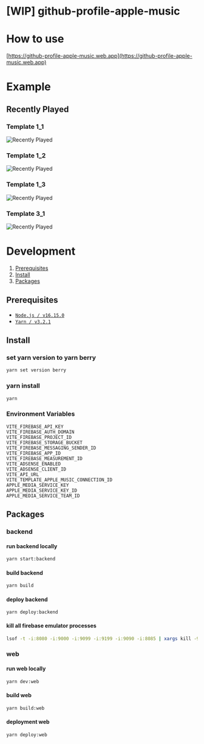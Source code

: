 # [WIP] github-profile-apple-music

# How to use

[https://github-profile-apple-music.web.app](https://github-profile-apple-music.web.app)

# Example

## Recently Played

### Template 1_1
![Recently Played](https://github-profile-apple-music.web.app/api/v1/users/A8b66HFNzUd7UTqa7Vci/recent/played/tracks)

### Template 1_2
![Recently Played](https://github-profile-apple-music.web.app/api/v1/users/A8b66HFNzUd7UTqa7Vci/recent/played/tracks?template=template_1_2)

### Template 1_3
![Recently Played](https://github-profile-apple-music.web.app/api/v1/users/A8b66HFNzUd7UTqa7Vci/recent/played/tracks?template=template_1_3)

### Template 3_1
![Recently Played](https://github-profile-apple-music.web.app/api/v1/users/A8b66HFNzUd7UTqa7Vci/recent/played/tracks?template=template_3_1)

# Development

1. [Prerequisites](#Prerequisites)
2. [Install](#Install)
3. [Packages](#Packages)

## Prerequisites

* [`Node.js / v16.15.0`](https://nodejs.org/en/)
* [`Yarn / v3.2.1`](https://yarnpkg.com/)

## Install

### set yarn version to yarn berry

```bash
yarn set version berry
```

### yarn install

```bash
yarn
```

### Environment Variables

```text
VITE_FIREBASE_API_KEY
VITE_FIREBASE_AUTH_DOMAIN
VITE_FIREBASE_PROJECT_ID
VITE_FIREBASE_STORAGE_BUCKET
VITE_FIREBASE_MESSAGING_SENDER_ID
VITE_FIREBASE_APP_ID
VITE_FIREBASE_MEASUREMENT_ID
VITE_ADSENSE_ENABLED
VITE_ADSENSE_CLIENT_ID
VITE_API_URL
VITE_TEMPLATE_APPLE_MUSIC_CONNECTION_ID
APPLE_MEDIA_SERVICE_KEY
APPLE_MEDIA_SERVICE_KEY_ID
APPLE_MEDIA_SERVICE_TEAM_ID
```

## Packages

### backend

#### run backend locally

```bash
yarn start:backend
```

#### build backend

```bash
yarn build
```

#### deploy backend

```shell
yarn deploy:backend
```

#### kill all firebase emulator processes

```bash
lsof -t -i:8080 -i:9000 -i:9099 -i:9199 -i:9090 -i:8085 | xargs kill -9
```

### web

#### run web locally

```bash
yarn dev:web
```

#### build web

```bash
yarn build:web
```

#### deployment web

```bash
yarn deploy:web
```
